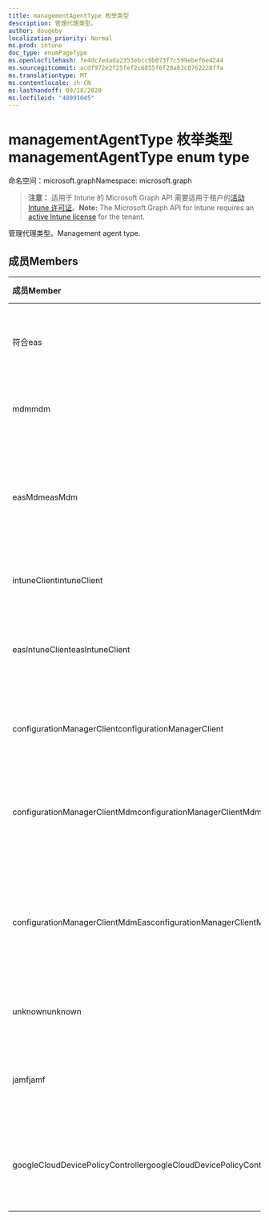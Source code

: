 ```yaml
---
title: managementAgentType 枚举类型
description: 管理代理类型。
author: dougeby
localization_priority: Normal
ms.prod: intune
doc_type: enumPageType
ms.openlocfilehash: fe4dc7edada2353ebcc9b073f7c599ebef6e4244
ms.sourcegitcommit: acdf972e2f25fef2c6855f6f28a63c0762228ffa
ms.translationtype: MT
ms.contentlocale: zh-CN
ms.lasthandoff: 09/18/2020
ms.locfileid: "48091045"
---
```

# <a name="managementagenttype-enum-type"></a><span data-ttu-id="bcc5a-103">managementAgentType 枚举类型</span><span class="sxs-lookup"><span data-stu-id="bcc5a-103">managementAgentType enum type</span></span>

<span data-ttu-id="bcc5a-104">命名空间：microsoft.graph</span><span class="sxs-lookup"><span data-stu-id="bcc5a-104">Namespace: microsoft.graph</span></span>

> <span data-ttu-id="bcc5a-105">**注意：** 适用于 Intune 的 Microsoft Graph API 需要适用于租户的[活动 Intune 许可证](https://go.microsoft.com/fwlink/?linkid=839381)。</span><span class="sxs-lookup"><span data-stu-id="bcc5a-105">**Note:** The Microsoft Graph API for Intune requires an [active Intune license](https://go.microsoft.com/fwlink/?linkid=839381) for the tenant.</span></span>

<span data-ttu-id="bcc5a-106">管理代理类型。</span><span class="sxs-lookup"><span data-stu-id="bcc5a-106">Management agent type.</span></span>

## <a name="members"></a><span data-ttu-id="bcc5a-107">成员</span><span class="sxs-lookup"><span data-stu-id="bcc5a-107">Members</span></span>
|<span data-ttu-id="bcc5a-108">成员</span><span class="sxs-lookup"><span data-stu-id="bcc5a-108">Member</span></span>|<span data-ttu-id="bcc5a-109">值</span><span class="sxs-lookup"><span data-stu-id="bcc5a-109">Value</span></span>|<span data-ttu-id="bcc5a-110">说明</span><span class="sxs-lookup"><span data-stu-id="bcc5a-110">Description</span></span>|
|:---|:---|:---|
|<span data-ttu-id="bcc5a-111">符合</span><span class="sxs-lookup"><span data-stu-id="bcc5a-111">eas</span></span>|<span data-ttu-id="bcc5a-112">1 </span><span class="sxs-lookup"><span data-stu-id="bcc5a-112">1</span></span>|<span data-ttu-id="bcc5a-113">设备由 Exchange server 管理。</span><span class="sxs-lookup"><span data-stu-id="bcc5a-113">The device is managed by Exchange server.</span></span>|
|<span data-ttu-id="bcc5a-114">mdm</span><span class="sxs-lookup"><span data-stu-id="bcc5a-114">mdm</span></span>|<span data-ttu-id="bcc5a-115">2 </span><span class="sxs-lookup"><span data-stu-id="bcc5a-115">2</span></span>|<span data-ttu-id="bcc5a-116">设备由 Intune MDM 管理。</span><span class="sxs-lookup"><span data-stu-id="bcc5a-116">The device is managed by Intune MDM.</span></span>|
|<span data-ttu-id="bcc5a-117">easMdm</span><span class="sxs-lookup"><span data-stu-id="bcc5a-117">easMdm</span></span>|<span data-ttu-id="bcc5a-118">第三章</span><span class="sxs-lookup"><span data-stu-id="bcc5a-118">3</span></span>|<span data-ttu-id="bcc5a-119">设备由 Exchange server 和 Intune MDM 管理。</span><span class="sxs-lookup"><span data-stu-id="bcc5a-119">The device is managed by both Exchange server and Intune MDM.</span></span>|
|<span data-ttu-id="bcc5a-120">intuneClient</span><span class="sxs-lookup"><span data-stu-id="bcc5a-120">intuneClient</span></span>|<span data-ttu-id="bcc5a-121">4 </span><span class="sxs-lookup"><span data-stu-id="bcc5a-121">4</span></span>|<span data-ttu-id="bcc5a-122">Intune 客户端托管。</span><span class="sxs-lookup"><span data-stu-id="bcc5a-122">Intune client managed.</span></span>|
|<span data-ttu-id="bcc5a-123">easIntuneClient</span><span class="sxs-lookup"><span data-stu-id="bcc5a-123">easIntuneClient</span></span>|<span data-ttu-id="bcc5a-124">5 </span><span class="sxs-lookup"><span data-stu-id="bcc5a-124">5</span></span>|<span data-ttu-id="bcc5a-125">设备为 EAS 和 Intune 客户端双重托管。</span><span class="sxs-lookup"><span data-stu-id="bcc5a-125">The device is EAS and Intune client dual managed.</span></span>|
|<span data-ttu-id="bcc5a-126">configurationManagerClient</span><span class="sxs-lookup"><span data-stu-id="bcc5a-126">configurationManagerClient</span></span>|<span data-ttu-id="bcc5a-127">8 </span><span class="sxs-lookup"><span data-stu-id="bcc5a-127">8</span></span>|<span data-ttu-id="bcc5a-128">设备由配置管理器管理。</span><span class="sxs-lookup"><span data-stu-id="bcc5a-128">The device is managed by Configuration Manager.</span></span>|
|<span data-ttu-id="bcc5a-129">configurationManagerClientMdm</span><span class="sxs-lookup"><span data-stu-id="bcc5a-129">configurationManagerClientMdm</span></span>|<span data-ttu-id="bcc5a-130">10 </span><span class="sxs-lookup"><span data-stu-id="bcc5a-130">10</span></span>|<span data-ttu-id="bcc5a-131">设备由 Configuration Manager 和 MDM 管理。</span><span class="sxs-lookup"><span data-stu-id="bcc5a-131">The device is managed by Configuration Manager and MDM.</span></span>|
|<span data-ttu-id="bcc5a-132">configurationManagerClientMdmEas</span><span class="sxs-lookup"><span data-stu-id="bcc5a-132">configurationManagerClientMdmEas</span></span>|<span data-ttu-id="bcc5a-133">11 </span><span class="sxs-lookup"><span data-stu-id="bcc5a-133">11</span></span>|<span data-ttu-id="bcc5a-134">设备由 Configuration Manager、MDM 和 Eas 管理。</span><span class="sxs-lookup"><span data-stu-id="bcc5a-134">The device is managed by Configuration Manager, MDM and Eas.</span></span>|
|<span data-ttu-id="bcc5a-135">unknown</span><span class="sxs-lookup"><span data-stu-id="bcc5a-135">unknown</span></span>|<span data-ttu-id="bcc5a-136">16 </span><span class="sxs-lookup"><span data-stu-id="bcc5a-136">16</span></span>|<span data-ttu-id="bcc5a-137">未知的管理代理类型。</span><span class="sxs-lookup"><span data-stu-id="bcc5a-137">Unknown management agent type.</span></span>|
|<span data-ttu-id="bcc5a-138">jamf</span><span class="sxs-lookup"><span data-stu-id="bcc5a-138">jamf</span></span>|<span data-ttu-id="bcc5a-139">32</span><span class="sxs-lookup"><span data-stu-id="bcc5a-139">32</span></span>|<span data-ttu-id="bcc5a-140">设备属性是从 Jamf 中提取的。</span><span class="sxs-lookup"><span data-stu-id="bcc5a-140">The device attributes are fetched from Jamf.</span></span>|
|<span data-ttu-id="bcc5a-141">googleCloudDevicePolicyController</span><span class="sxs-lookup"><span data-stu-id="bcc5a-141">googleCloudDevicePolicyController</span></span>|<span data-ttu-id="bcc5a-142">64</span><span class="sxs-lookup"><span data-stu-id="bcc5a-142">64</span></span>|<span data-ttu-id="bcc5a-143">设备由 Google 的 CloudDPC 管理。</span><span class="sxs-lookup"><span data-stu-id="bcc5a-143">The device is managed by Google's CloudDPC.</span></span>|









